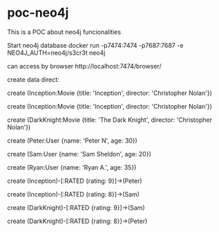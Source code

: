 # poc-neo4j
This is a POC about neo4j funcionalities

Start neo4j database
docker run -p7474:7474 -p7687:7687 -e NEO4J_AUTH=neo4j/s3cr3t neo4j

can access by browser http://localhost:7474/browser/

create data direct:

create (Inception:Movie {title: 'Inception', director: 'Christopher Nolan'})

create (Inception:Movie {title: 'Inception', director: 'Christopher Nolan'})

create (DarkKnight:Movie {title: 'The Dark Knight', director: 'Christopher Nolan'})

create (Peter:User {name: 'Peter N', age: 30})

create (Sam:User {name: 'Sam Sheldon', age: 20})

create (Ryan:User {name: 'Ryan A.', age: 35})

create (Inception)-[:RATED {rating: 9}]->(Peter)

create (Inception)-[:RATED {rating: 8}]->(Sam)

create (DarkKnight)-[:RATED {rating: 9}]->(Sam)

create (DarkKnight)-[:RATED {rating: 8}]->(Peter)
